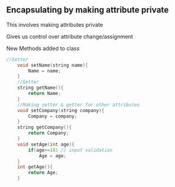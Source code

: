 ## Encapsulating by making attribute private

This involves making attributes private

Gives us control over attribute change/assignment

New Methods added to class
```cpp
//Setter
    void setName(string name){
        Name = name;
    }
    //Getter
    string getName(){
        return Name;
    }
    //Making setter & getter for other attributes
    void setCompany(string company){
        Company = company;
    }
    string getCompany(){
        return Company;
    }
    void setAge(int age){
        if(age>=18) // input validation
            Age = age;
    }
    int getAge(){
        return Age;
    }
```


